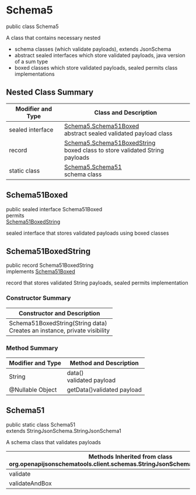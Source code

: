 # Schema5
public class Schema5<br>

A class that contains necessary nested
- schema classes (which validate payloads), extends JsonSchema
- abstract sealed interfaces which store validated payloads, java version of a sum type
- boxed classes which store validated payloads, sealed permits class implementations

## Nested Class Summary
| Modifier and Type | Class and Description |
| ----------------- | ---------------------- |
| sealed interface | [Schema5.Schema51Boxed](#schema51boxed)<br> abstract sealed validated payload class |
| record | [Schema5.Schema51BoxedString](#schema51boxedstring)<br> boxed class to store validated String payloads |
| static class | [Schema5.Schema51](#schema51)<br> schema class |

## Schema51Boxed
public sealed interface Schema51Boxed<br>
permits<br>
[Schema51BoxedString](#schema51boxedstring)

sealed interface that stores validated payloads using boxed classes

## Schema51BoxedString
public record Schema51BoxedString<br>
implements [Schema51Boxed](#schema51boxed)

record that stores validated String payloads, sealed permits implementation

### Constructor Summary
| Constructor and Description |
| --------------------------- |
| Schema51BoxedString(String data)<br>Creates an instance, private visibility |

### Method Summary
| Modifier and Type | Method and Description |
| ----------------- | ---------------------- |
| String | data()<br>validated payload |
| @Nullable Object | getData()validated payload |

## Schema51
public static class Schema51<br>
extends StringJsonSchema.StringJsonSchema1

A schema class that validates payloads

| Methods Inherited from class org.openapijsonschematools.client.schemas.StringJsonSchema.StringJsonSchema1 |
| ------------------------------------------------------------------ |
| validate                                                           |
| validateAndBox                                                     |

